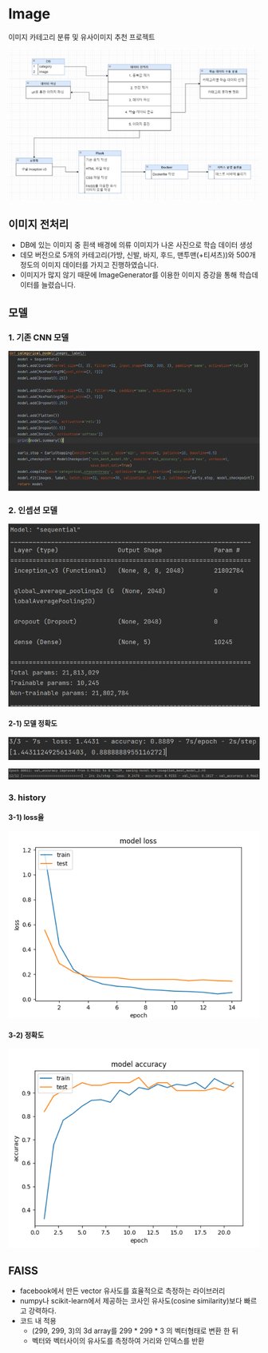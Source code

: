 # Image

이미지 카테고리 분류 및 유사이미지 추천 프로젝트

![image-20220324095100796](README.assets/image-20220324095100796.png)



## 이미지 전처리

- DB에 있는 이미지 중 흰색 배경에 의류 이미지가 나온 사진으로 학습 데이터 생성
- 데모 버전으로 5개의 카테고리(가방, 신발, 바지, 후드, 맨투맨(+티셔츠))와 500개 정도의 이미지 데이터를 가지고 진행하였습니다.
- 이미지가 많지 않기 때문에 ImageGenerator를 이용한 이미지 증강을 통해 학습데이터를 늘렸습니다.



## 모델

### 1. 기존 CNN 모델

![image-20220318130059677](README.assets/image-20220318130059677.png)



### 2. 인셉션 모델

![image-20220323150810758](README.assets/image-20220323150810758.png)

#### 2-1) 모델 정확도

![image-20220318134217119](README.assets/image-20220318134217119.png)



![image-20220318151338471](README.assets/image-20220318151338471.png)









### 3. history

#### 3-1) loss율

![image-20220321141221484](README.assets/image-20220321141221484.png)

#### 3-2) 정확도

![image-20220318151852305](README.assets/image-20220318151852305.png)



## FAISS

- facebook에서 만든 vector 유사도를 효율적으로 측정하는 라이브러리
- numpy나 scikit-learn에서 제공하는 코사인 유사도(cosine similarity)보다 빠르고 강력하다.
- 코드 내 적용
  - (299, 299, 3)의 3d array를 299 * 299 * 3 의 벡터형태로 변환 한 뒤
  - 벡터와 벡터사이의 유사도를 측정하여 거리와 인덱스를 반환







